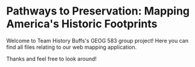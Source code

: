 # Pathways to Preservation: Mapping America's Historic Footprints

Welcome to Team History Buffs's GEOG 583 group project! Here you can find all files relating to our web mapping application.

Thanks and feel free to look around!
